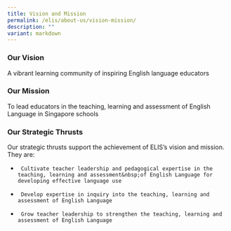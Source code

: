 ```yaml
---
title: Vision and Mission
permalink: /elis/about-us/vision-mission/
description: ""
variant: markdown
---
```

### Our Vision

A vibrant learning community of inspiring English language educators

### Our Mission

To lead educators in the teaching, learning and assessment of English Language in Singapore schools

### Our Strategic Thrusts

Our strategic thrusts support the achievement of ELIS’s vision and mission. They are:

*      Cultivate teacher leadership and pedagogical expertise in the teaching, learning and assessment&nbsp;of English Language for developing effective language use
*      Develop expertise in inquiry into the teaching, learning and assessment of English Language
*      Grow teacher leadership to strengthen the teaching, learning and assessment of English Language

<style>
h3 {
	font-weight: bold !important;
	}
</style>